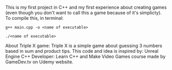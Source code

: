 This is my first project in C++ and my first experience about creating games (even though you don't want to call this a game because of it's simplicty).
To compile this, in terminal:
    
    g++ main.cpp -o <name of executable>
    
    ./<name of executable>

About Triple X game:
	Triple X is a simple game about guessing 3 numbers based in sum and product tips. This code and idea is inspired by: Unreal Engine C++ Developer: Learn C++ and Make Video Games course made by GameDev.tv on Udemy website.
